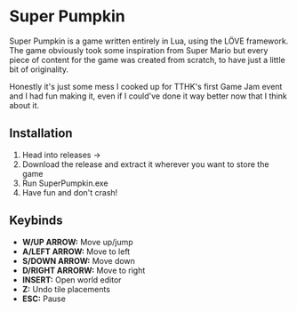 # Super Pumpkin

Super Pumpkin is a game written entirely in Lua, using the LÖVE framework.
The game obviously took some inspiration from Super Mario but every piece of content for the game
was created from scratch, to have just a little bit of originality.

Honestly it's just some mess I cooked up for TTHK's first Game Jam event and I had fun making it, 
even if I could've done it way better now that I think about it.

## Installation
1. Head into releases -> <latest release>
2. Download the release and extract it wherever you want to store the game
3. Run SuperPumpkin.exe
4. Have fun and don't crash!

## Keybinds
- **W/UP ARROW:** Move up/jump
- **A/LEFT ARROW:** Move to left
- **S/DOWN ARROW:** Move down
- **D/RIGHT ARRORW:** Move to right
- **INSERT:** Open world editor
- **Z:** Undo tile placements
- **ESC:** Pause
